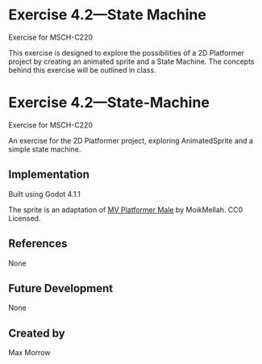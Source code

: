 # Exercise 4.2—State Machine

Exercise for MSCH-C220

This exercise is designed to explore the possibilities of a 2D Platformer project by creating an animated sprite and a State Machine. The concepts behind this exercise will be outlined in class.


# Exercise 4.2—State-Machine

Exercise for MSCH-C220

An exercise for the 2D Platformer project, exploring AnimatedSprite and a simple state machine.

## Implementation

Built using Godot 4.1.1

The sprite is an adaptation of [MV Platformer Male](https://opengameart.org/content/mv-platformer-male-32x64) by MoikMellah. CC0 Licensed.

## References

None

## Future Development

None

## Created by 

Max Morrow
